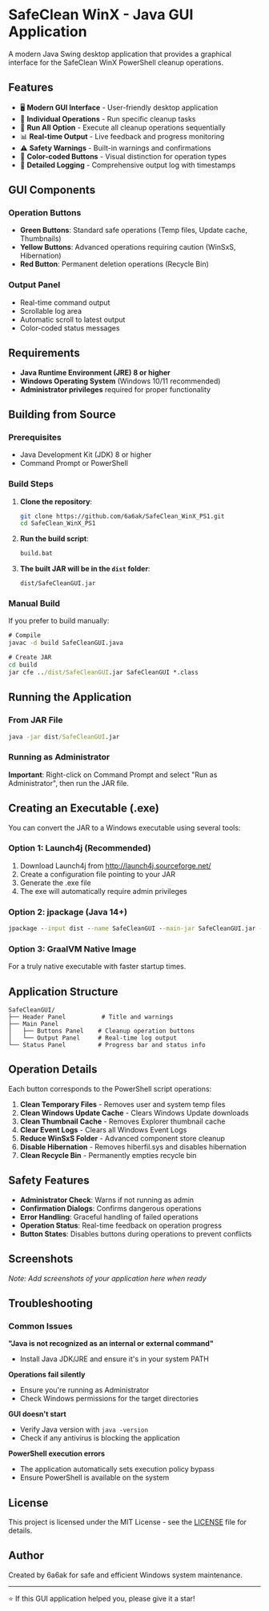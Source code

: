 # SafeClean WinX - Java GUI Application

A modern Java Swing desktop application that provides a graphical interface for the SafeClean WinX PowerShell cleanup operations.

## Features

- 🖥️ **Modern GUI Interface** - User-friendly desktop application
- 🎯 **Individual Operations** - Run specific cleanup tasks
- 🚀 **Run All Option** - Execute all cleanup operations sequentially
- 📊 **Real-time Output** - Live feedback and progress monitoring
- ⚠️ **Safety Warnings** - Built-in warnings and confirmations
- 🎨 **Color-coded Buttons** - Visual distinction for operation types
- 📝 **Detailed Logging** - Comprehensive output log with timestamps

## GUI Components

### Operation Buttons
- **Green Buttons**: Standard safe operations (Temp files, Update cache, Thumbnails)
- **Yellow Buttons**: Advanced operations requiring caution (WinSxS, Hibernation)
- **Red Button**: Permanent deletion operations (Recycle Bin)

### Output Panel
- Real-time command output
- Scrollable log area
- Automatic scroll to latest output
- Color-coded status messages

## Requirements

- **Java Runtime Environment (JRE) 8 or higher**
- **Windows Operating System** (Windows 10/11 recommended)
- **Administrator privileges** required for proper functionality

## Building from Source

### Prerequisites
- Java Development Kit (JDK) 8 or higher
- Command Prompt or PowerShell

### Build Steps

1. **Clone the repository**:
   ```bash
   git clone https://github.com/6a6ak/SafeClean_WinX_PS1.git
   cd SafeClean_WinX_PS1
   ```

2. **Run the build script**:
   ```cmd
   build.bat
   ```

3. **The built JAR will be in the `dist` folder**:
   ```
   dist/SafeCleanGUI.jar
   ```

### Manual Build
If you prefer to build manually:

```cmd
# Compile
javac -d build SafeCleanGUI.java

# Create JAR
cd build
jar cfe ../dist/SafeCleanGUI.jar SafeCleanGUI *.class
```

## Running the Application

### From JAR File
```cmd
java -jar dist/SafeCleanGUI.jar
```

### Running as Administrator
**Important**: Right-click on Command Prompt and select "Run as Administrator", then run the JAR file.

## Creating an Executable (.exe)

You can convert the JAR to a Windows executable using several tools:

### Option 1: Launch4j (Recommended)
1. Download Launch4j from http://launch4j.sourceforge.net/
2. Create a configuration file pointing to your JAR
3. Generate the .exe file
4. The exe will automatically require admin privileges

### Option 2: jpackage (Java 14+)
```cmd
jpackage --input dist --name SafeCleanGUI --main-jar SafeCleanGUI.jar --main-class SafeCleanGUI --type exe --win-console
```

### Option 3: GraalVM Native Image
For a truly native executable with faster startup times.

## Application Structure

```
SafeCleanGUI/
├── Header Panel          # Title and warnings
├── Main Panel           
│   ├── Buttons Panel    # Cleanup operation buttons
│   └── Output Panel     # Real-time log output
└── Status Panel         # Progress bar and status info
```

## Operation Details

Each button corresponds to the PowerShell script operations:

1. **Clean Temporary Files** - Removes user and system temp files
2. **Clean Windows Update Cache** - Clears Windows Update downloads
3. **Clean Thumbnail Cache** - Removes Explorer thumbnail cache
4. **Clear Event Logs** - Clears all Windows Event Logs
5. **Reduce WinSxS Folder** - Advanced component store cleanup
6. **Disable Hibernation** - Removes hiberfil.sys and disables hibernation
7. **Clean Recycle Bin** - Permanently empties recycle bin

## Safety Features

- **Administrator Check**: Warns if not running as admin
- **Confirmation Dialogs**: Confirms dangerous operations
- **Error Handling**: Graceful handling of failed operations
- **Operation Status**: Real-time feedback on operation progress
- **Button States**: Disables buttons during operations to prevent conflicts

## Screenshots

*Note: Add screenshots of your application here when ready*

## Troubleshooting

### Common Issues

**"Java is not recognized as an internal or external command"**
- Install Java JDK/JRE and ensure it's in your system PATH

**Operations fail silently**
- Ensure you're running as Administrator
- Check Windows permissions for the target directories

**GUI doesn't start**
- Verify Java version with `java -version`
- Check if any antivirus is blocking the application

**PowerShell execution errors**
- The application automatically sets execution policy bypass
- Ensure PowerShell is available on the system

## License

This project is licensed under the MIT License - see the [LICENSE](LICENSE) file for details.

## Author

Created by 6a6ak for safe and efficient Windows system maintenance.

---

⭐ If this GUI application helped you, please give it a star!
